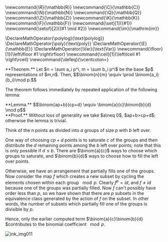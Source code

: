 \newcommand{\R}{\mathbb{R}}
\newcommand{\C}{\mathbb{C}}
\newcommand{\N}{\mathbb{N}}
\newcommand{\Q}{\mathbb{Q}}
\newcommand{\Z}{\mathbb{Z}}
\newcommand{\K}{\mathbb{K}}
\newcommand{\F}{\mathbb{F}}
\newcommand{\set}[1]{\{#1\}}
\newcommand{\setof}[2]{\{#1 \mid #2\}}
\newcommand{\im}{\mathrm{im}}

\DeclareMathOperator{\polylog}{\text{polylog}}
\DeclareMathOperator{\poly}{\text{poly}}
\DeclareMathOperator{\E}{\mathbb{E}}
\DeclareMathOperator{\Var}{\text{Var}}
\newcommand{\floor}[1]{\left\lfloor #1 \right\rfloor}
\newcommand{\ceil}[1]{\left\lceil #1 \right\rceil}
\newcommand{\defeq}{\vcentcolon=}



<div class="thm envbox">**Theorem.**
Let $n = \sum a_i p^i, m = \sum b_i p^i$ be the base $p$
representations of $m,n$. Then,
$$\binom{n}{m} \equiv \prod \binom{a_i}{b_i}\mod p.$$
</div>

The theorem follows immediately by repeated application of the
following lemma:
<div class="lem envbox">**Lemma.**
$$\binom{ap+b}{cp+d} \equiv \binom{a}{c}\binom{b}{d} \mod p$$
</div>
<div class="pf envbox">**Proof.**
Without loss of generality we take $a\neq 0$,  $ap+b>cp+d$;
otherwise the lemma is trivial.

Think of the $n$ points as divided into $a$ groups of size $p$
with $b$ left over.

One way of choosing $cp+d$ points is to saturate $c$ of the
groups and then distribute the $d$ remaining points among the
$b$ left over points; note that this is only possible if $d\leq b.$
There are $\binom{a}{c}$ ways to choose which groups to saturate,
and  $\binom{b}{d}$ ways to choose how to fill the left over
points.

Otherwise, we have an arrangement that partially fills one of the
groups. Now consider the map $f$ which creates a new subset by
cycling the elements chosen within each group $\mod p$. Clearly
 $f^p = id$, and  $f\neq id$ because one of the groups was
partially filled. Now $f$ can't possibly have order less
than $p$, so we have shown that there are $p$ subsets in the
equivalence class generated by the action of $f$ on the subset.
In other words, the number of subsets which partially fill one of
the groups is divisible by $p$.

Hence, only the earlier computed term
$\binom{a}{c}\binom{b}{d} $contributes to the binomial
coefficient $\mod p.$

</div>


![ink_img011](src/images/ink_img011.png)

